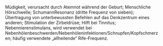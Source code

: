 Müdigkeit, verursacht durch Atemnot während der Geburt; Menschliche Hörschwelle; SchumannResonanz (dritte Frequenz von sieben); Übertragung von unterbewussten Befehlen auf das Denkzentrum eines anderen; Stimulation der Zirbeldrüse; Hilft bei Tinnitus; Nebennierenstimulans, wird verwendet bei Nebenhölenbeschwerden/Nebenhöleninfektionen/Schnupfen/Kopfschmerzen; häufig verwendete „allheilende“ Rife-Frequenz.